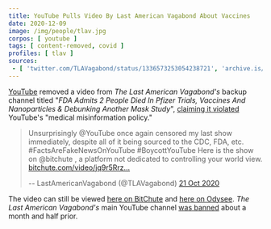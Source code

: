 ```yaml
---
title: YouTube Pulls Video By Last American Vagabond About Vaccines
date: 2020-12-09
image: /img/people/tlav.jpg
corpos: [ youtube ]
tags: [ content-removed, covid ]
profiles: [ tlav ]
sources:
 - [ 'twitter.com/TLAVagabond/status/1336573253054238721', 'archive.is/ooNND' ]
---
```


[YouTube](/youtube/) removed a video from _The Last American Vagabond's_ backup
channel titled "_FDA Admits 2 People Died In Pfizer Trials, Vaccines And
Nanoparticles & Debunking Another Mask Study_", [claiming it
violated](notice.jpg) YouTube's "medical misinformation policy."

> Unsurprisingly @YouTube once again censored my last show immediately, despite
> all of it being sourced to the CDC, FDA, etc. #FactsAreFakeNewsOnYouTube
> #BoycottYouTube Here is the show on @bitchute , a platform not dedicated to
> controlling your world view.
> [bitchute.com/video/jq9r5Rrz...](https://www.bitchute.com/video/jq9r5Rrz1Fq6/)
>
> -- LastAmericanVagabond (@TLAVagabond) [21 Oct 2020](https://archive.is/FJerQ)

The video can still be viewed [here on
BitChute](https://www.bitchute.com/video/jq9r5Rrz1Fq6/) and [here on
Odysee](https://odysee.com/@TLAVagabond:5/2020-12-08-16-48-58:5). _The Last
American Vagabond's_ main YouTube channel [was
banned](/e/youtube-bans-the-last-american-vagabond/) about a month and
half prior.
